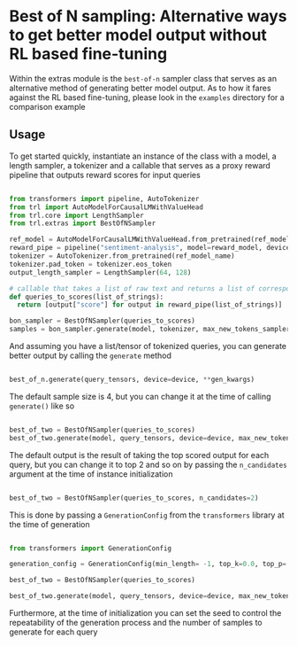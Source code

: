 # Best of N sampling: Alternative ways to get better model output without RL based fine-tuning 

Within the extras module is the `best-of-n` sampler class that serves as an alternative method of generating better model output.
As to how it fares against the RL based fine-tuning, please look in the `examples` directory for a comparison example

## Usage

To get started quickly, instantiate an instance of the class with a model, a length sampler, a tokenizer and a callable that serves as a proxy reward pipeline that outputs reward scores for input queries

```python

from transformers import pipeline, AutoTokenizer
from trl import AutoModelForCausalLMWithValueHead
from trl.core import LengthSampler
from trl.extras import BestOfNSampler

ref_model = AutoModelForCausalLMWithValueHead.from_pretrained(ref_model_name)
reward_pipe = pipeline("sentiment-analysis", model=reward_model, device=device)
tokenizer = AutoTokenizer.from_pretrained(ref_model_name)
tokenizer.pad_token = tokenizer.eos_token
output_length_sampler = LengthSampler(64, 128)

# callable that takes a list of raw text and returns a list of corresponding reward scores
def queries_to_scores(list_of_strings):
  return [output["score"] for output in reward_pipe(list_of_strings)]

bon_sampler = BestOfNSampler(queries_to_scores)
samples = bon_sampler.generate(model, tokenizer, max_new_tokens_sampler=output_length_sampler)

```

And assuming you have a list/tensor of tokenized queries, you can generate better output by calling the `generate` method

```python

best_of_n.generate(query_tensors, device=device, **gen_kwargs)

```
The default sample size is 4, but you can change it at the time of calling `generate()` like so

```python

best_of_two = BestOfNSampler(queries_to_scores)
best_of_two.generate(model, query_tensors, device=device, max_new_tokens_sampler=output_length_sampler, generation_config=generation_config)

```

The default output is the result of taking the top scored output for each query, but you can change it to top 2 and so on by passing the `n_candidates` argument at the time of instance initialization

```python

best_of_two = BestOfNSampler(queries_to_scores, n_candidates=2)

```

<!-- There is the option of setting the generation settings (like `temperature`, `pad_token_id`) at the time of instance creation as opposed to when calling the `generate` method. -->
This is done by passing a `GenerationConfig` from the `transformers` library at the time of generation

```python

from transformers import GenerationConfig

generation_config = GenerationConfig(min_length= -1, top_k=0.0, top_p= 1.0, do_sample= True, pad_token_id=tokenizer.eos_token_id)

best_of_two = BestOfNSampler(queries_to_scores)

best_of_two.generate(model, query_tensors, device=device, max_new_tokens_sampler=output_length_sampler, generation_config=generation_config)

```

Furthermore, at the time of initialization you can set the seed to control the repeatability of the generation process and the number of samples to generate for each query


